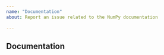 ```yaml
---
name: "Documentation"
about: Report an issue related to the NumPy documentation

---
```


## Documentation

<!-- If this is an issue with the current documentation for NumPy (i.e.
incomplete/innacurate docstring, unclear explanation in any part of the
documentation), make sure to leave a reference to the document/code you're
referring to. You can also check the development version of the documentation
and see if this issue has already been addressed: https://numpy.org/devdocs/
-->

<!-- If this is an idea or a request for content, please describe as clearly as
possible what topics you think are missing from the current documentation. Make
sure to check https://github.com/numpy/numpy-tutorials and see if this issue
might be more appropriate there. -->

